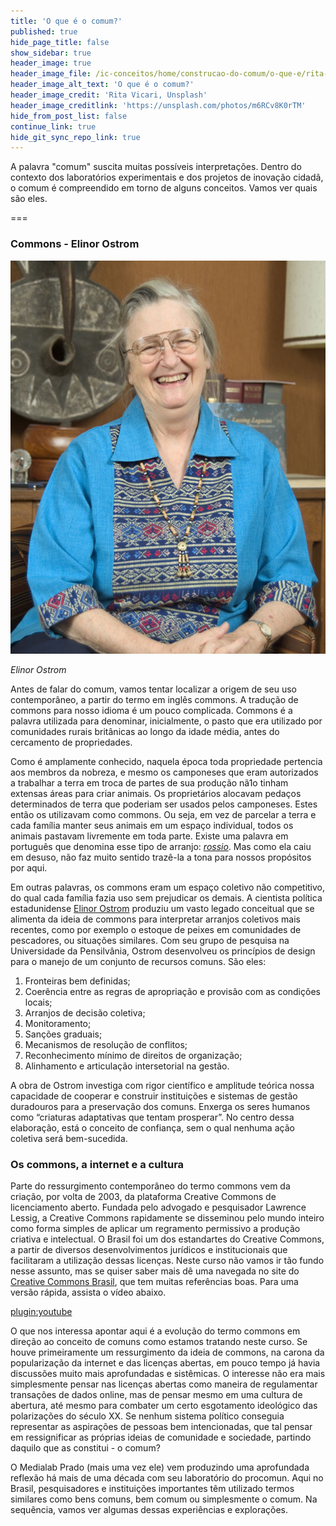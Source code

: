 ```yaml
---
title: 'O que é o comum?'
published: true
hide_page_title: false
show_sidebar: true
header_image: true
header_image_file: /ic-conceitos/home/construcao-do-comum/o-que-e/rita-vicari-m6RCv8K0rTM-unsplash.jpg
header_image_alt_text: 'O que é o comum?'
header_image_credit: 'Rita Vicari, Unsplash'
header_image_creditlink: 'https://unsplash.com/photos/m6RCv8K0rTM'
hide_from_post_list: false
continue_link: true
hide_git_sync_repo_link: true
---
```


A palavra "comum" suscita muitas possíveis interpretações. Dentro do contexto dos laboratórios experimentais e dos projetos de inovação cidadã, o comum é compreendido em torno de alguns conceitos. Vamos ver quais são eles.

===

### Commons - Elinor Ostrom

![Elinor Ostrom](Ostrom.png)

_Elinor Ostrom_

Antes de falar do comum, vamos tentar localizar a origem de seu uso contemporâneo, a partir do termo em inglês commons. A tradução de commons para nosso idioma é um pouco complicada. Commons é a palavra utilizada para denominar, inicialmente, o pasto que era utilizado por comunidades rurais britânicas ao longo da idade média, antes do cercamento de propriedades.

Como é amplamente conhecido, naquela época toda propriedade pertencia aos membros da nobreza, e mesmo os camponeses que eram autorizados a trabalhar a terra em troca de partes de sua produção nã1o tinham extensas áreas para criar animais. Os proprietários alocavam pedaços determinados de terra que poderiam ser usados pelos camponeses. Estes então os utilizavam como commons. Ou seja, em vez de parcelar a terra e cada família manter seus animais em um espaço individual, todos os animais pastavam livremente em toda parte. Existe uma palavra em português que denomina esse tipo de arranjo: _[rossio](https://pt.wiktionary.org/wiki/rossio)_. Mas como ela caiu em desuso, não faz muito sentido trazê-la a tona para nossos propósitos por aqui.

Em outras palavras, os commons eram um espaço coletivo não competitivo, do qual cada família fazia uso sem prejudicar os demais. A cientista política estadunidense [Elinor Ostrom](https://pt.wikipedia.org/wiki/Elinor_Ostrom) produziu um vasto legado conceitual que se alimenta da ideia de commons para interpretar arranjos coletivos mais recentes, como por exemplo o estoque de peixes em comunidades de pescadores, ou situações similares. Com seu grupo de pesquisa na Universidade da Pensilvânia, Ostrom desenvolveu os princípios de design para o manejo de um conjunto de recursos comuns. São eles:

1. Fronteiras bem definidas;
2. Coerência entre as regras de apropriação e provisão com as condições locais;
3. Arranjos de decisão coletiva;
4. Monitoramento;
5. Sanções graduais;
6. Mecanismos de resolução de conflitos;
7. Reconhecimento mínimo de direitos de organização;
8. Alinhamento e articulação intersetorial na gestão. 

A obra de Ostrom investiga com rigor científico e amplitude teórica nossa capacidade de cooperar e construir instituições e sistemas de gestão duradouros para a preservação dos comuns. Enxerga os seres humanos como “criaturas adaptativas que tentam prosperar”. No centro dessa elaboração, está o conceito de confiança, sem o qual nenhuma ação coletiva será bem-sucedida.

### Os commons, a internet e a cultura

Parte do ressurgimento contemporâneo do termo commons vem da criação, por volta de 2003, da plataforma Creative Commons de licenciamento aberto. Fundada pelo advogado e pesquisador Lawrence Lessig, a Creative Commons rapidamente se disseminou pelo mundo inteiro como forma simples de aplicar um regramento permissivo a produção criativa e intelectual. O Brasil foi um dos estandartes do Creative Commons, a partir de diversos desenvolvimentos jurídicos e institucionais que facilitaram a utilização dessas licenças. Neste curso não vamos ir tão fundo nesse assunto, mas se quiser saber mais dê uma navegada no site do [Creative Commons Brasil](https://br.creativecommons.org/), que tem muitas referências boas. Para uma versão rápida, assista o vídeo abaixo.

[plugin:youtube](https://www.youtube.com/watch?v=izSOrOmxRgE)

O que nos interessa apontar aqui é a evolução do termo commons em direção ao conceito de comuns como estamos tratando neste curso. Se houve primeiramente um ressurgimento da ideia de commons, na carona da popularização da internet e das licenças abertas, em pouco tempo já havia discussões muito mais aprofundadas e sistêmicas. O interesse não era mais simplesmente pensar nas licenças abertas como maneira de regulamentar transações de dados online, mas de pensar mesmo em uma cultura de abertura, até mesmo para combater um certo esgotamento ideológico das polarizações do século XX. Se nenhum sistema político conseguia representar as aspirações de pessoas bem intencionadas, que tal pensar em ressignificar as próprias ideias de comunidade e sociedade, partindo daquilo que as constitui - o comum?

O Medialab Prado (mais uma vez ele) vem produzindo uma aprofundada reflexão há mais de uma década com seu laboratório do procomun. Aqui no Brasil, pesquisadores e instituições importantes têm utilizado termos similares como bens comuns, bem comum ou simplesmente o comum. Na sequência, vamos ver algumas dessas experiências e explorações.
